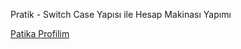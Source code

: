 
Pratik - Switch Case Yapısı ile Hesap Makinası Yapımı <br>

[Patika Profilim](https://app.patika.dev/Alperkinali)

